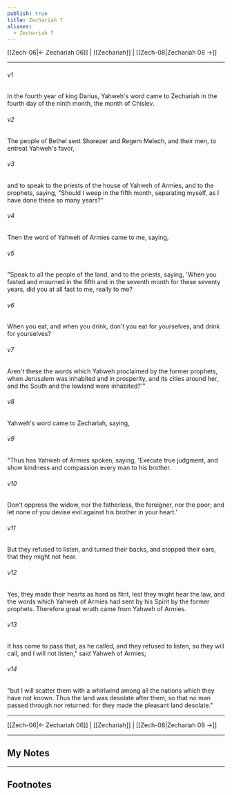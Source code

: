 ```yaml
---
publish: true
title: Zechariah 7
aliases:
  - Zechariah 7
---
```


[[Zech-06|← Zechariah 06]] | [[Zechariah]] | [[Zech-08|Zechariah 08 →]]
***



###### v1 
In the fourth year of king Darius, Yahweh's word came to Zechariah in the fourth day of the ninth month, the month of Chislev. 

###### v2 
The people of Bethel sent Sharezer and Regem Melech, and their men, to entreat Yahweh's favor, 

###### v3 
and to speak to the priests of the house of Yahweh of Armies, and to the prophets, saying, "Should I weep in the fifth month, separating myself, as I have done these so many years?" 

###### v4 
Then the word of Yahweh of Armies came to me, saying, 

###### v5 
"Speak to all the people of the land, and to the priests, saying, 'When you fasted and mourned in the fifth and in the seventh month for these seventy years, did you at all fast to me, really to me? 

###### v6 
When you eat, and when you drink, don't you eat for yourselves, and drink for yourselves? 

###### v7 
Aren't these the words which Yahweh proclaimed by the former prophets, when Jerusalem was inhabited and in prosperity, and its cities around her, and the South and the lowland were inhabited?'" 

###### v8 
Yahweh's word came to Zechariah, saying, 

###### v9 
"Thus has Yahweh of Armies spoken, saying, 'Execute true judgment, and show kindness and compassion every man to his brother. 

###### v10 
Don't oppress the widow, nor the fatherless, the foreigner, nor the poor; and let none of you devise evil against his brother in your heart.' 

###### v11 
But they refused to listen, and turned their backs, and stopped their ears, that they might not hear. 

###### v12 
Yes, they made their hearts as hard as flint, lest they might hear the law, and the words which Yahweh of Armies had sent by his Spirit by the former prophets. Therefore great wrath came from Yahweh of Armies. 

###### v13 
It has come to pass that, as he called, and they refused to listen, so they will call, and I will not listen," said Yahweh of Armies; 

###### v14 
"but I will scatter them with a whirlwind among all the nations which they have not known. Thus the land was desolate after them, so that no man passed through nor returned: for they made the pleasant land desolate."

***
[[Zech-06|← Zechariah 06]] | [[Zechariah]] | [[Zech-08|Zechariah 08 →]]

---
## My Notes

---
## Footnotes